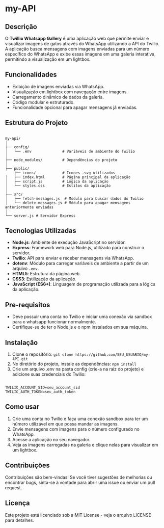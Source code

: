 # my-API

## Descrição

O **Twillio Whatsapp Gallery** é uma aplicação web que permite enviar e visualizar imagens de gatos através do WhatsApp utilizando a API do Twilio. A aplicação busca mensagens com imagens enviadas para um número específico do WhatsApp e exibe essas imagens em uma galeria interativa, permitindo a visualização em um lightbox.

## Funcionalidades

- Exibição de imagens enviadas via WhatsApp.
- Visualização em lightbox com navegação entre imagens.
- Carregamento dinâmico de dados da galeria.
- Código modular e estruturado.
- Funcionalidade opcional para apagar mensagens já enviadas.

## Estrutura do Projeto

```plaintext

my-api/
│
├── config/
│   └── .env              # Variáveis de ambiente do Twilio
│
├── node_modules/         # Dependências do projeto
│
├── public/
    ├── icons/            # Icones .svg utilizados
│   ├── index.html        # Página principal da aplicação
│   ├── script.js         # Lógica da aplicação
│   └── styles.css        # Estilos da aplicação
│
├── src/
│   ├── fetch-messages.js  # Módulo para buscar dados do Twilio
│   └── delete-messages.js # Módulo para apagar mensagens anteriormente enviadas
│
└── server.js # Servidor Express

```

## Tecnologias Utilizadas

- **Node.js**: Ambiente de execução JavaScript no servidor.
- **Express**: Framework web para Node.js, utilizado para construir o servidor.
- **Twilio**: API para enviar e receber mensagens via WhatsApp.
- **dotenv**: Módulo para carregar variáveis de ambiente a partir de um arquivo `.env`.
- **HTML5**: Estrutura da página web.
- **CSS3**: Estilização da aplicação.
- **JavaScript (ES6+)**: Linguagem de programação utilizada para a lógica da aplicação.

## Pre-requisitos

- Deve possuir uma conta no Twilio e iniciar uma conexão via sandbox para o whatsapp funcionar normalmente.
- Certifique-se de ter o Node.js e o npm instalados em sua máquina.

## Instalação

1. Clone o repositório: `git clone https://github.com/SEU_USUARIO/my-API.git`
2. No diretório do projeto, instale as dependências: `npm install`
3. Crie um arquivo .env na pasta config (crie-a na raiz do projeto) e adicione suas credenciais do Twilio: 

```plaintext 

TWILIO_ACCOUNT_SID=seu_account_sid
TWILIO_AUTH_TOKEN=seu_auth_token

```

## Como usar

1. Crie uma conta no Twilio e faça uma conexão sandbox para ter um número utilizável em que possa mandar as imagens.
2. Envie mensagens com imagens para o número configurado no WhatsApp.
3. Acesse a aplicação no seu navegador.
4. Veja as imagens carregadas na galeria e clique nelas para visualizar em um lightbox.

## Contribuições 

Contribuições são bem-vindas! Se você tiver sugestões de melhorias ou encontrar bugs, sinta-se à vontade para abrir uma issue ou enviar um pull request.

## Licença

Este projeto está licenciado sob a MIT License - veja o arquivo LICENSE para detalhes.
